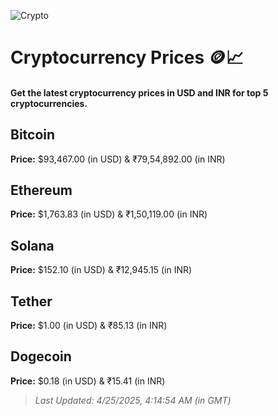 
![Crypto](https://www.techguide.com.au/wp-content/uploads/2020/11/crypto3.jpeg)

# Cryptocurrency Prices 🪙📈

#### Get the latest cryptocurrency prices in USD and INR for top 5 cryptocurrencies.

## Bitcoin

**Price:** $93,467.00 (in USD) & ₹79,54,892.00 (in INR)

## Ethereum

**Price:** $1,763.83 (in USD) & ₹1,50,119.00 (in INR)

## Solana

**Price:** $152.10 (in USD) & ₹12,945.15 (in INR)

## Tether

**Price:** $1.00 (in USD) & ₹85.13 (in INR)

## Dogecoin

**Price:** $0.18 (in USD) & ₹15.41 (in INR)

> _Last Updated: 4/25/2025, 4:14:54 AM (in GMT)_
